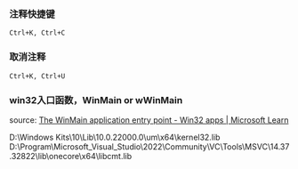 ### 注释快捷键

```
Ctrl+K, Ctrl+C
```

### 取消注释

```
Ctrl+K, Ctrl+U
```

### win32入口函数，WinMain or wWinMain


source: [The WinMain application entry point - Win32 apps | Microsoft Learn](https://learn.microsoft.com/en-us/windows/win32/learnwin32/winmain--the-application-entry-point)



D:\Windows Kits\10\Lib\10.0.22000.0\um\x64\kernel32.lib
D:\Program\Microsoft_Visual_Studio\2022\Community\VC\Tools\MSVC\14.37.32822\lib\onecore\x64\libcmt.lib
